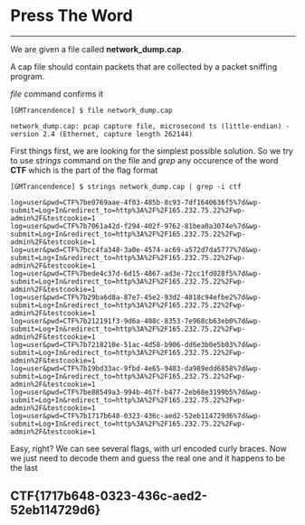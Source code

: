 # Press The Word
---

We are given a file called __network_dump.cap__.

A cap file should contain packets that are collected by a packet sniffing program.

_file_ command confirms it

```
[GMTrancendence] $ file network_dump.cap

network_dump.cap: pcap capture file, microsecond ts (little-endian) - version 2.4 (Ethernet, capture length 262144)
```

First things first, we are looking for the simplest possible solution. So we try to use _strings_ command on the file and _grep_ any occurence of the word __CTF__ which is the part of the flag format

```
[GMTrancendence] $ strings network_dump.cap | grep -i ctf

log=user&pwd=CTF%7be0769aae-4f03-485b-8c93-7df1640636f5%7d&wp-submit=Log+In&redirect_to=http%3A%2F%2F165.232.75.22%2Fwp-admin%2F&testcookie=1
log=user&pwd=CTF%7b7061a42d-f294-402f-9762-81bea0a3074e%7d&wp-submit=Log+In&redirect_to=http%3A%2F%2F165.232.75.22%2Fwp-admin%2F&testcookie=1
log=user&pwd=CTF%7bcc4fa348-3a0e-4574-ac69-a572d7da5777%7d&wp-submit=Log+In&redirect_to=http%3A%2F%2F165.232.75.22%2Fwp-admin%2F&testcookie=1
log=user&pwd=CTF%7bede4c37d-6d15-4867-ad3e-72cc1fd028f5%7d&wp-submit=Log+In&redirect_to=http%3A%2F%2F165.232.75.22%2Fwp-admin%2F&testcookie=1
log=user&pwd=CTF%7b29ba6d8a-87e7-45e2-93d2-4818c94efbe2%7d&wp-submit=Log+In&redirect_to=http%3A%2F%2F165.232.75.22%2Fwp-admin%2F&testcookie=1
log=user&pwd=CTF%7b212191f3-9d6a-408c-8353-7e968cb63eb0%7d&wp-submit=Log+In&redirect_to=http%3A%2F%2F165.232.75.22%2Fwp-admin%2F&testcookie=1
log=user&pwd=CTF%7b7218210e-51ac-4d58-b906-dd6e3b0e5b03%7d&wp-submit=Log+In&redirect_to=http%3A%2F%2F165.232.75.22%2Fwp-admin%2F&testcookie=1
log=user&pwd=CTF%7b19bd33ac-9fbd-4e65-9483-da989edd6858%7d&wp-submit=Log+In&redirect_to=http%3A%2F%2F165.232.75.22%2Fwp-admin%2F&testcookie=1
log=user&pwd=CTF%7be88549a3-994b-467f-b477-2eb68e3199b5%7d&wp-submit=Log+In&redirect_to=http%3A%2F%2F165.232.75.22%2Fwp-admin%2F&testcookie=1
log=user&pwd=CTF%7b1717b648-0323-436c-aed2-52eb114729d6%7d&wp-submit=Log+In&redirect_to=http%3A%2F%2F165.232.75.22%2Fwp-admin%2F&testcookie=1
```

Easy, right? We can see several flags, with url encoded curly braces. Now we just need to decode them and guess the real one and it happens to be the last


## CTF{1717b648-0323-436c-aed2-52eb114729d6}
